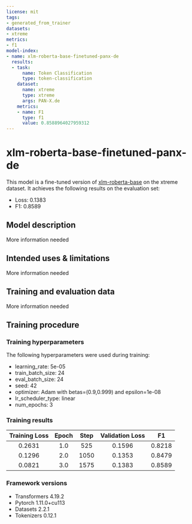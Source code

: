 ```yaml
---
license: mit
tags:
- generated_from_trainer
datasets:
- xtreme
metrics:
- f1
model-index:
- name: xlm-roberta-base-finetuned-panx-de
  results:
  - task:
      name: Token Classification
      type: token-classification
    dataset:
      name: xtreme
      type: xtreme
      args: PAN-X.de
    metrics:
    - name: F1
      type: f1
      value: 0.8588964027959312
---
```


<!-- This model card has been generated automatically according to the information the Trainer had access to. You
should probably proofread and complete it, then remove this comment. -->

# xlm-roberta-base-finetuned-panx-de

This model is a fine-tuned version of [xlm-roberta-base](https://huggingface.co/xlm-roberta-base) on the xtreme dataset.
It achieves the following results on the evaluation set:
- Loss: 0.1383
- F1: 0.8589

## Model description

More information needed

## Intended uses & limitations

More information needed

## Training and evaluation data

More information needed

## Training procedure

### Training hyperparameters

The following hyperparameters were used during training:
- learning_rate: 5e-05
- train_batch_size: 24
- eval_batch_size: 24
- seed: 42
- optimizer: Adam with betas=(0.9,0.999) and epsilon=1e-08
- lr_scheduler_type: linear
- num_epochs: 3

### Training results

| Training Loss | Epoch | Step | Validation Loss | F1     |
|:-------------:|:-----:|:----:|:---------------:|:------:|
| 0.2631        | 1.0   | 525  | 0.1596          | 0.8218 |
| 0.1296        | 2.0   | 1050 | 0.1353          | 0.8479 |
| 0.0821        | 3.0   | 1575 | 0.1383          | 0.8589 |


### Framework versions

- Transformers 4.19.2
- Pytorch 1.11.0+cu113
- Datasets 2.2.1
- Tokenizers 0.12.1
